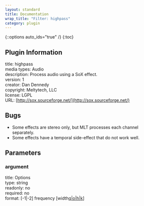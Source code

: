 ```yaml
---
layout: standard
title: Documentation
wrap_title: "Filter: highpass"
category: plugin
---
```

{::options auto_ids="true" /}
{:toc}

## Plugin Information

title: highpass  
media types:
Audio  
description: Process audio using a SoX effect.  
version: 1  
creator: Dan Dennedy  
copyright: Meltytech, LLC  
license: LGPL  
URL: [http://sox.sourceforge.net/](http://sox.sourceforge.net/)  

## Bugs

* Some effects are stereo only, but MLT processes each channel separately.
* Some effects have a temporal side-effect that do not work well.

## Parameters

### argument

title: Options    
type: string  
readonly: no  
required: no  
format: [-1|-2] frequency [width[q|o|h|k](0.707q)]  

